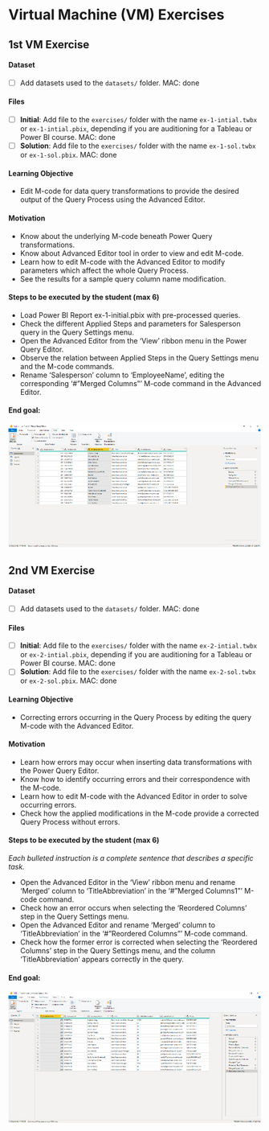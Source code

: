 # Virtual Machine (VM) Exercises

## 1st VM Exercise

#### Dataset

- [ ] Add datasets used to the `datasets/` folder. MAC: done

#### Files

- [ ] **Initial**: Add file to the `exercises/`  folder with the name `ex-1-intial.twbx` or `ex-1-intial.pbix`, depending if you are auditioning for a Tableau or Power BI course. MAC: done
- [ ] **Solution**: Add file to the `exercises/`  folder with the name `ex-1-sol.twbx` or `ex-1-sol.pbix`. MAC: done

#### Learning Objective

- Edit M-code for data query transformations to provide the desired output of the Query Process using the Advanced Editor.

#### Motivation

- Know about the underlying M-code beneath Power Query transformations. 
- Know about Advanced Editor tool in order to view and edit M-code.
- Learn how to edit M-code with the Advanced Editor to modify parameters which affect the whole Query Process.
- See the results for a sample query column name modification.

#### Steps to be executed by the student (max 6)

- Load Power BI Report ex-1-initial.pbix with pre-processed queries.
- Check the different Applied Steps and parameters for Salesperson query in the Query Settings menu.
- Open the Advanced Editor from the ‘View’ ribbon menu in the Power Query Editor.
- Observe the relation between Applied Steps in the Query Settings menu and the M-code commands.
- Rename ‘Salesperson’ column to ‘EmployeeName’, editing the corresponding ‘#”Merged Columns”’ M-code command in the Advanced Editor.

#### End goal:

![ex1_endGoal](https://github.com/macuguero/sme-bi-course-application/blob/dev_macuguero/ex1.png)


## 2nd VM Exercise

#### Dataset

- [ ] Add datasets used to the `datasets/` folder. MAC: done

#### Files

- [ ] **Initial**: Add file to the `exercises/`  folder with the name `ex-2-intial.twbx` or `ex-2-intial.pbix`, depending if you are auditioning for a Tableau or Power BI course. MAC: done
- [ ] **Solution**: Add file to the `exercises/`  folder with the name `ex-2-sol.twbx` or `ex-2-sol.pbix`. MAC: done

#### Learning Objective

- Correcting errors occurring in the Query Process by editing the query M-code with the Advanced Editor.

#### Motivation

- Learn how errors may occur when inserting data transformations with the Power Query Editor.
- Know how to identify occurring errors and their correspondence with the M-code.
- Learn how to edit M-code with the Advanced Editor in order to solve occurring errors.
- Check how the applied modifications in the M-code provide a corrected Query Process without errors.

#### Steps to be executed by the student (max 6)

*Each bulleted instruction is a complete sentence that describes a specific task.*

- Open the Advanced Editor in the ‘View’ ribbon menu and rename ‘Merged’ column to ‘TitleAbbreviation’ in the ‘#”Merged Columns1”’ M-code command. 
- Check how an error occurs when selecting the ‘Reordered Columns’ step in the Query Settings menu.
- Open the Advanced Editor and rename ‘Merged’ column to ‘TitleAbbreviation’ in the ‘#”Reordered Columns”’ M-code command.
- Check how the former error is corrected when selecting the ‘Reordered Columns’ step in the Query Settings menu, and the column ‘TitleAbbreviation’ appears correctly in the query.

#### End goal:

![ex2_endGoal](https://github.com/macuguero/sme-bi-course-application/blob/dev_macuguero/ex2.png)


